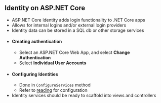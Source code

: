 ## Identity on ASP.NET Core

- ASP.NET Core Identity adds login functionality to .NET Core apps
- Allows for internal logins and/or external login providers
- Identity data can be stored in a SQL db or other storage services
- #### Creating authentication
  - Select an ASP.NET Core Web App, and select **Change Authentication**
  - Select **Individual User Accounts**
- #### Configuring Identities
  - Done in `ConfigureServices` method
  - Refer to [reading](https://docs.microsoft.com/en-us/aspnet/core/security/authentication/identity?view=aspnetcore-2.1&tabs=visual-studio#configure-identity-services-1) for configuration
- Identity services should be ready to scaffold into views and controllers
